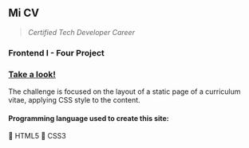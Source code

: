 ## Mi CV

> *Certified Tech Developer Career*  

### Frontend I - Four Project

### [Take a look!](https://asj-code.github.io/Mi-CV/)

The challenge is focused on the layout of a static page of a curriculum vitae, 
applying CSS style to the content.

#### Programming language used to create this site:
:small_orange_diamond:  HTML5
:small_orange_diamond:  CSS3
